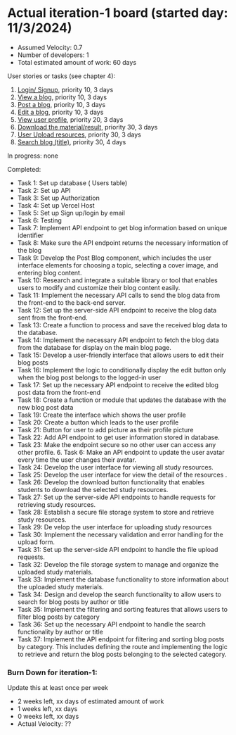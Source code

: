 # Actual iteration-1 board (started day: 11/3/2024)

- Assumed Velocity: 0.7
- Number of developers: 1
- Total estimated amount of work: 60 days

User stories or tasks (see chapter 4):

1. [Login/ Signup](./user_stories/login_signup.md), priority 10, 3 days
2. [View a blog](./user_stories/view_blog.md), priority 10, 3 days
3. [Post a blog](./user_stories/post_a_blog.md), priority 10, 3 days
4. [Edit a blog](./user_stories/edit_blog.md), priority 10, 3 days
5. [View user profile](./user_stories/view_user_profile.md), priority 20, 3 days
6. [Download the material/result](./user_stories/download_resources.md), priority 30, 3 days
7. [User Upload resources](./user_stories/upload_resources.md), priority 30, 3 days
8. [Search blog (title)](./user_stories/search_filter_blog.md), priority 30, 4 days

In progress:
none

Completed:

- Task 1: Set up database ( Users table)
- Task 2: Set up API
- Task 3: Set up Authorization
- Task 4: Set up Vercel Host
- Task 5: Set up Sign up/login by email
- Task 6: Testing
- Task 7: Implement API endpoint to get blog information based on unique identifier
- Task 8: Make sure the API endpoint returns the necessary information of the blog
- Task 9: Develop the Post Blog component, which includes the user interface elements for choosing a topic, selecting a cover image, and entering blog content.
- Task 10: Research and integrate a suitable library or tool that enables users to modify and customize their blog content easily.
- Task 11: Implement the necessary API calls to send the blog data from the front-end to the back-end server.
- Task 12: Set up the server-side API endpoint to receive the blog data sent from the front-end.
- Task 13: Create a function to process and save the received blog data to the database.
- Task 14: Implement the necessary API endpoint to fetch the blog data from the database for display on the main blog page.
- Task 15: Develop a user-friendly interface that allows users to edit their blog posts
- Task 16: Implement the logic to conditionally display the edit button only when the blog post belongs to the logged-in user
- Task 17: Set up the necessary API endpoint to receive the edited blog post data from the front-end
- Task 18: Create a function or module that updates the database with the new blog post data
- Task 19: Create the interface which shows the user profile
- Task 20: Create a button which leads to the user profile
- Task 21: Button for user to add picture as their profile picture
- Task 22: Add API endpoint to get user information stored in database.
- Task 23: Make the endpoint secure so no other user can access any other profile. 6. Task 6: Make an API endpoint to update the user avatar every time the user changes their avatar.
- Task 24: Develop the user interface for viewing all study resources.
- Task 25: Develop the user interface for view the detail of the resources .
- Task 26: Develop the download button functionality that enables students to download the selected study resources.
- Task 27: Set up the server-side API endpoints to handle requests for retrieving study resources.
- Task 28: Establish a secure file storage system to store and retrieve study resources.
- Task 29: De velop the user interface for uploading study resources
- Task 30: Implement the necessary validation and error handling for the upload form.
- Task 31: Set up the server-side API endpoint to handle the file upload requests.
- Task 32: Develop the file storage system to manage and organize the uploaded study materials.
- Task 33: Implement the database functionality to store information about the uploaded study materials.
- Task 34: Design and develop the search functionality to allow users to search for blog posts by author or title
- Task 35: Implement the filtering and sorting features that allows users to filter blog posts by category
- Task 36: Set up the necessary API endpoint to handle the search functionality by author or title
- Task 37: Implement the API endpoint for filtering and sorting blog posts by category. This includes defining the route and implementing the logic to retrieve and return the blog posts belonging to the selected category.

### Burn Down for iteration-1:

Update this at least once per week

- 2 weeks left, xx days of estimated amount of work
- 1 weeks left, xx days
- 0 weeks left, xx days
- Actual Velocity: ??
